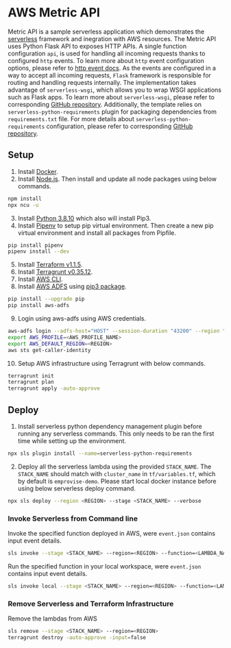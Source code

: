 # AWS Metric API

Metric API is a sample serverless application which demonstrates the [serverless](https://www.serverless.com/) framework and inegration with AWS resources. 
The Metric API uses Python Flask API to exposes HTTP APIs.
A single function configuration `api`, is used for handling all incoming requests thanks to configured `http` events. To learn more about `http` event configuration options, please refer to [http event docs](https://www.serverless.com/framework/docs/providers/aws/events/apigateway/). As the events are configured in a way to accept all incoming requests, `Flask` framework is responsible for routing and handling requests internally. The implementation takes advantage of `serverless-wsgi`, which allows you to wrap WSGI applications such as Flask apps. To learn more about `serverless-wsgi`, please refer to corresponding [GitHub repository](https://github.com/logandk/serverless-wsgi). Additionally, the template relies on `serverless-python-requirements` plugin for packaging dependencies from `requirements.txt` file. For more details about `serverless-python-requirements` configuration, please refer to corresponding [GitHub repository](https://github.com/UnitedIncome/serverless-python-requirements).

## Setup

1. Install [Docker](https://docs.docker.com/get-docker/).
2. Install [Node.js](https://nodejs.org/en/download/). Then install and update all node packages using below commands.

```bash
npm install
npx ncu -u
```
3. Install [Python 3.8.10](https://www.python.org/downloads/) which also will install Pip3.
4. Install [Pipenv](https://pipenv.pypa.io/en/latest/install/) to setup pip virtual environment. Then create a new pip virtual environment and install all packages from Pipfile.

```bash
pip install pipenv
pipenv install --dev
```

5. Install [Terraform v1.1.5](https://developer.hashicorp.com/terraform/tutorials/aws-get-started/install-cli).
6. Install [Terragrunt v0.35.12](https://terragrunt.gruntwork.io/docs/getting-started/install/#install-terragrunt).
7. Install [AWS CLI](https://docs.aws.amazon.com/cli/latest/userguide/getting-started-install.html).
8. Install [AWS ADFS](https://github.com/venth/aws-adfs) using [pip3 package](https://pypi.org/project/aws-adfs/).

```bash
pip install --upgrade pip
pip install aws-adfs
```

9. Login using aws-adfs using AWS credentials.

```bash
aws-adfs login --adfs-host="HOST" --session-duration "43200" --region "REGION" --no-sspi --profile "AWS_PROFILE_NAME" --role-arn ?
export AWS_PROFILE=<AWS_PROFILE_NAME>
export AWS_DEFAULT_REGION=<REGION>
aws sts get-caller-identity 
```
10. Setup AWS infrastructure using Terragrunt with below commands.

```bash
terragrunt init
terragrunt plan
terragrunt apply -auto-approve 
```

## Deploy

1. Install serverless python dependency management plugin before running any serverless commands. This only needs to be ran the first time while setting up the environment.

```bash
npx sls plugin install --name=serverless-python-requirements
```

2. Deploy all the serverless lambda using the provided `STACK_NAME`. The `STACK_NAME` should match with `cluster_name` in `tf/variables.tf`, which by default is `emprovise-demo`. Please start local docker instance before using below serverless deploy command.  

```bash
npx sls deploy --region <REGION> --stage <STACK_NAME> --verbose
```

### Invoke Serverless from Command line 

Invoke the specified function deployed in AWS, were `event.json` contains input event details.
```bash
sls invoke --stage <STACK_NAME> --region=<REGION> --function=<LAMBDA_NAME> --path=event.json
```

Run the specified function in your local workspace, were `event.json` contains input event details.
```bash
sls invoke local --stage <STACK_NAME> --region=<REGION> --function=<LAMBDA_NAME> --path=event.json
```

### Remove Serverless and Terraform Infrastructure

Remove the lambdas from AWS

```bash
sls remove --stage <STACK_NAME> --region=<REGION>
terragrunt destroy -auto-approve -input=false
```
